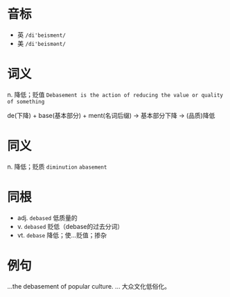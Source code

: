# 音标

- 英 `/di'beisment/`
- 美 `/di'beismənt/`

# 词义

n. 降低；贬值
`Debasement is the action of reducing the value or quality of something`



de(下降) + base(基本部分) + ment(名词后缀) → 基本部分下降 → (品质)降低

# 同义

n. 降低；贬质
`diminution` `abasement`

# 同根

- adj. `debased` 低质量的
- v. `debased` 贬低（debase的过去分词）
- vt. `debase` 降低；使…贬值；掺杂

# 例句

...the debasement of popular culture.
... 大众文化低俗化。


